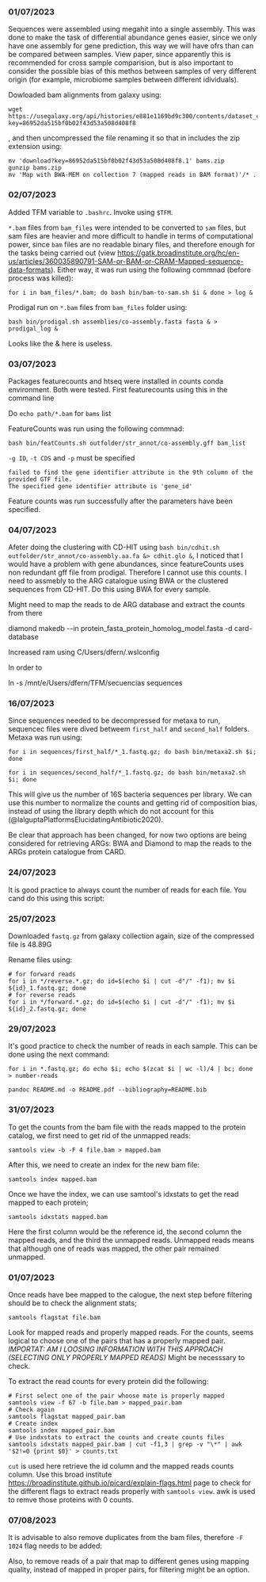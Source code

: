 ### 01/07/2023

Sequences were assembled using megahit into a single assembly. This was done to make the task of differential abundance genes easier, since we only have one assembly for gene prediction, this way we will have ofrs than can be compared between samples. View paper, since apparently this is recommended for cross sample comparision, but is also important to consider the possible bias of this methos between samples of very different origin (for example, microbiome samples between different idividuals).

Dowloaded bam alignments from galaxy using:

```
wget https://usegalaxy.org/api/histories/e881e1169bd9c300/contents/dataset_collections/bb29577376c9153b/download?key=86952da515bf0b02f43d53a508d408f8
```
, and then uncompressed the file renaming it so that in includes the zip extension using:

```
mv 'download?key=86952da515bf0b02f43d53a508d408f8.1' bams.zip
gunzip bams.zip
mv 'Map with BWA-MEM on collection 7 (mapped reads in BAM format)'/* .
```

### 02/07/2023

Added TFM variable to ```.bashrc```. Invoke using ```$TFM```.

```*.bam``` files from ```bam_files``` were intended to be converted to ```sam``` files, but sam files are heavier and more difficult to handle in terms of computational power, since ```bam``` files are no readable binary files, and therefore enough for the tasks being carried out (view https://gatk.broadinstitute.org/hc/en-us/articles/360035890791-SAM-or-BAM-or-CRAM-Mapped-sequence-data-formats). Either way, it was run using the following commnad (before process was killed):

```
for i in bam_files/*.bam; do bash bin/bam-to-sam.sh $i & done > log &
```

Prodigal run on ```*.bam``` files from ```bam_files``` folder using:

```
bash bin/prodigal.sh assemblies/co-assembly.fasta fasta & > prodigal_log &
```

Looks like the & here is useless.

### 03/07/2023

Packages featurecounts and htseq were installed in counts conda environment. Both were tested. First featurecounts using this in the command line

Do ```echo path/*.bam``` for ```bams``` list

FeatureCounts was run using the following commnad:

```
bash bin/featCounts.sh outfolder/str_annot/co-assembly.gff bam_list
```

```-g ID```, ```-t CDS``` and ```-p``` must be specified

```
failed to find the gene identifier attribute in the 9th column of the provided GTF file.
The specified gene identifier attribute is 'gene_id'
```

Feature counts was run successfully after the parameters have been specified.

### 04/07/2023

Afeter doing the clustering with CD-HIT using ```bash bin/cdhit.sh outfolder/str_annot/co-assembly.aa.fa &> cdhit.glo &```, I noticed that I would have a problem with gene abundances, since featureCounts uses non redundant gff file from prodigal. Therefore I cannot use this counts. I need to assmebly to the ARG catalogue using BWA or the clustered sequences from CD-HIT. Do this using BWA for every sample.

Might need to map the reads to de ARG database and extract the counts from there


diamond makedb --in protein_fasta_protein_homolog_model.fasta -d card-database

Increased ram using C/Users/dfern/.wslconfig

In order to

ln -s /mnt/e/Users/dfern/TFM/secuencias sequences

### 16/07/2023

Since sequences needed to be decompressed for metaxa to run, sequencec files were dived betweem ```first_half``` and ```second_half``` folders. Metaxa was run using:

```
for i in sequences/first_half/*_1.fastq.gz; do bash bin/metaxa2.sh $i; done
```

```
for i in sequences/second_half/*_1.fastq.gz; do bash bin/metaxa2.sh $i; done
```

This will give us the number of 16S bacteria sequences per library. We can use this number to normalize the counts and getting rid of composition bias, instead of using the library depth which do not account for this (@lalguptaPlatformsElucidatingAntibiotic2020).

Be clear that approach has been changed, for now two options are being considered for retrieving ARGs: BWA and Diamond to map the reads to the ARGs protein catalogue from CARD.

### 24/07/2023

It is good practice to always count the number of reads for each file. You cand do this using this script:

### 25/07/2023

Downloaded ```fastq.gz``` from galaxy collection again, size of the compressed file is 48.89G

Rename files using:

```
# for forward reads
for i in */reverse.*.gz; do id=$(echo $i | cut -d"/" -f1); mv $i ${id}_1.fastq.gz; done
# for reverse reads
for i in */forward.*.gz; do id=$(echo $i | cut -d"/" -f1); mv $i ${id}_2.fastq.gz; done
```

### 29/07/2023

It's good practice to check the number of reads in each sample. This can be done using the next command:

```
for i in *.fastq.gz; do echo $i; echo $(zcat $i | wc -l)/4 | bc; done > number-reads
```

``pandoc README.md -o README.pdf --bibliography=README.bib``

### 31/07/2023

To get the counts from the bam file with the reads mapped to the protein catalog, we first need to get rid of the unmapped reads:

```
samtools view -b -F 4 file.bam > mapped.bam
```

After this, we need to create an index for the new bam file:

```
samtools index mapped.bam
```

Once we have the index, we can use samtool's idxstats to get the read mapped to each protein;

```
samtools idxstats mapped.bam
```

Here the first column would be the reference id, the second column the mapped reads, and the third the unmapped reads. Unmapped reads means that although one of reads was mapped, the other pair remained unmapped.

### 01/07/2023

Once reads have bee mapped to the calogue, the next step before filtering should be to check the alignment stats;

```
samtools flagstat file.bam
```

Look for mapped reads and properly mapped reads. For the counts, seems logical to choose one of the pairs that has a properly mapped pair. *IMPORTAT: AM I LOOSING INFORMATION WITH THIS APPROACH (SELECTING ONLY PROPERLY MAPPED READS)* Might be necesssary to check.

To extract the read counts for every protein did the following:

```
# First select one of the pair whoose mate is properly mapped
samtools view -f 67 -b file.bam > mapped_pair.bam
# Check again
samtools flagstat mapped_pair.bam
# Create index 
samtools index mapped_pair.bam
# Use indxstats to extract the counts and create counts files
samtools idxstats mapped_pair.bam | cut -f1,3 | grep -v "\*" | awk '$2!=0 {print $0}' > counts.txt
```

``cut`` is used here retrieve the id column and the mapped reads counts column. Use this broad institute https://broadinstitute.github.io/picard/explain-flags.html page to check for the different flags to extract reads properly with ``samtools view``. awk is used to remve those proteins with 0 counts.

### 07/08/2023

It is advisable to also remove duplicates from the bam files, therefore ``-F 1024`` flag needs to be added:


Also, to remove reads of a pair that map to different genes using mapping quality, instead of mapped in proper pairs, for filtering might be an option.